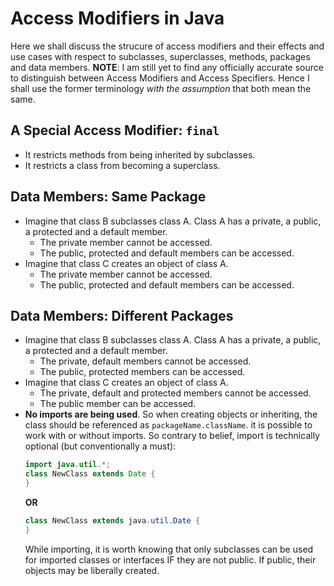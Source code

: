 # Access Modifiers in Java

Here we shall discuss the strucure of access modifiers and their effects and use cases with respect to subclasses, superclasses, methods, packages and data members.
**NOTE**: I am still yet to find any officially accurate source to distinguish between Access Modifiers and Access Specifiers. Hence I shall use the former terminology *with the assumption* that both mean the same.


## A Special Access Modifier: `final`
- It restricts methods from being inherited by subclasses.
- It restricts a class from becoming a superclass.


## Data Members: Same Package

- Imagine that class B subclasses class A. Class A has a private, a public, a protected and a default member.
  - The private member cannot be accessed.
  - The public, protected and default members can be accessed.
- Imagine that class C creates an object of class A.
  - The private member cannot be accessed.
  - The public, protected and default members can be accessed.


## Data Members: Different Packages

- Imagine that class B subclasses class A. Class A has a private, a public, a protected and a default member.
  - The private, default members cannot be accessed.
  - The public, protected members can be accessed.
- Imagine that class C creates an object of class A.
  - The private, default and protected members cannot be accessed.
  - The public member can be accessed. 
- **No imports are being used**. So when creating objects or inheriting, the class should be referenced as `packageName.className`.
  it is possible to work with or without imports. So contrary to belief, import is technically optional (but conventionally a must):
  ```java
  import java.util.*;
  class NewClass extends Date {
  }
  ```
  **OR**
  ```java
  class NewClass extends java.util.Date {
  }
  ```
  While importing, it is worth knowing that only subclasses can be used for imported classes or interfaces IF they are not public. If public, their objects may be liberally created.